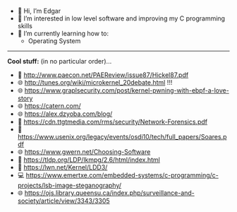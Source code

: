 - 👋 Hi, I’m Edgar
- 👀 I’m interested in low level software and improving my C programming skills
- 🌱 I’m currently learning how to:
    - Operating System

__ __
__Cool stuff:__ (in no particular order)...
- 📖 http://www.paecon.net/PAEReview/issue87/Hickel87.pdf
- 🌐 http://tunes.org/wiki/microkernel_20debate.html !!!
- 🌐 https://www.graplsecurity.com/post/kernel-pwning-with-ebpf-a-love-story
- 🌐 https://catern.com/
- 🌐 https://alex.dzyoba.com/blog/
- 📖 https://cdn.ttgtmedia.com/rms/security/Network-Forensics.pdf
- 📖 https://www.usenix.org/legacy/events/osdi10/tech/full_papers/Soares.pdf
- 🌐 https://www.gwern.net/Choosing-Software
- 📖 https://tldp.org/LDP/lkmpg/2.6/html/index.html
- 📖 https://lwn.net/Kernel/LDD3/
- 💻 https://www.emertxe.com/embedded-systems/c-programming/c-projects/lsb-image-steganography/
- 🌐 https://ojs.library.queensu.ca/index.php/surveillance-and-society/article/view/3343/3305

<!---
egd0r/egd0r is a ✨ special ✨ repository because its `README.md` (this file) appears on your GitHub profile.
You can click the Preview link to take a look at your changes.
--->
